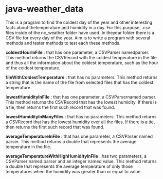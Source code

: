 # java-weather_data

This is a program to find the ​coldest​ day of the year and other interesting facts about thetemperature and humidity in a day. 
For this purpose, .csv files inside of the nc_weather folder have used. In the ​year​ folder there is a CSV file for every day of the year.
Aim is to write a program with several methods and tester methods to test each these methods.

​**coldestHourInFile** :​ that has one parameter, a CSVParser namedparser​. This method returns the ​CSVRecord​ with the coldest temperature in the file and 
thus all the information about the coldest temperature, such as the hour of the coldest temperature.

**​fileWithColdestTemperature​** : that has no parameters. This method returns a string that is the name of the file from selected files that has the coldest temperature.

**lowestHumidityInFile** :​ that has one parameter, a CSVParsernamed parser. This method returns the CSVRecord that has the lowest humidity. If there is a tie, then returns the first such record that was found.

**lowestHumidityInManyFiles** :​ that has no parameters. This method returns a CSVRecord that has the lowest humidity over all the files. If there is a tie, then returns the first such record that was found.

**averageTemperatureInFile** :​ that has one parameter, a CSVParser named parser. This method returns a double that represents the average temperature in the file.

**averageTemperatureWithHighHumidityInFile** :​ has two parameters, a CSVParser named parser and an integer named value. This method returns a double that represents the average temperature of only those temperatures
when the humidity was greater than or equal to value.
